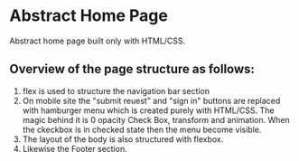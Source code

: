 # Abstract Home Page

Abstract home page built only with HTML/CSS.

## Overview of the page structure as follows:

1. flex is used to structure the navigation bar section
2. On mobile site the "submit reuest" and "sign in" buttons are replaced with hamburger menu which is created purely with HTML/CSS. The magic behind it is 0 opacity Check Box, transform and animation. When the ckeckbox is in checked state then the menu become visible.
3. The layout of the body is also structured with flexbox.
4. Likewise the Footer section.